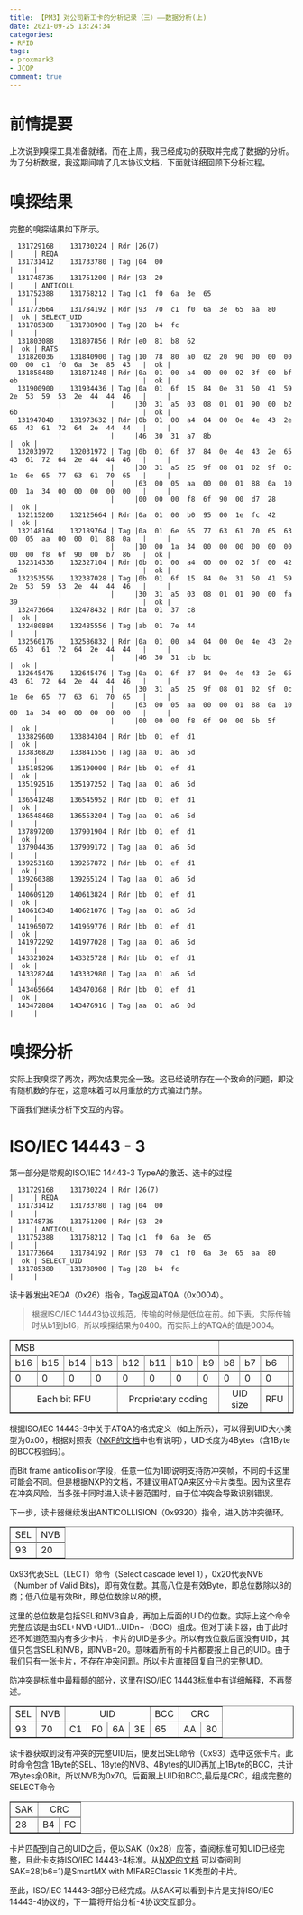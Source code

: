 ```yaml
---
title: 【PM3】对公司新工卡的分析记录（三）——数据分析(上)
date: 2021-09-25 13:24:34
categories:
- RFID
tags:
- proxmark3
- JCOP
comment: true
---
```

# 前情提要
上次说到嗅探工具准备就绪。而在上周，我已经成功的获取并完成了数据的分析。为了分析数据，我这期间啃了几本协议文档，下面就详细回顾下分析过程。

# 嗅探结果
完整的嗅探结果如下所示。
<!-- more -->
```
  131729168 |  131730224 | Rdr |26(7)                                                                    |     | REQA
  131731412 |  131733780 | Tag |04  00                                                                   |     | 
  131748736 |  131751200 | Rdr |93  20                                                                   |     | ANTICOLL
  131752388 |  131758212 | Tag |c1  f0  6a  3e  65                                                       |     | 
  131773664 |  131784192 | Rdr |93  70  c1  f0  6a  3e  65  aa  80                                       |  ok | SELECT_UID
  131785380 |  131788900 | Tag |28  b4  fc                                                               |     | 
  131803088 |  131807856 | Rdr |e0  81  b8  62                                                           |  ok | RATS
  131820036 |  131840900 | Tag |10  78  80  a0  02  20  90  00  00  00  00  00  c1  f0  6a  3e  85  43   |  ok |
  131858480 |  131871248 | Rdr |0a  01  00  a4  00  00  02  3f  00  bf  eb                               |  ok |
  131900900 |  131934436 | Tag |0a  01  6f  15  84  0e  31  50  41  59  2e  53  59  53  2e  44  44  46   |     | 
            |            |     |30  31  a5  03  08  01  01  90  00  b2  6b                               |  ok | 
  131947040 |  131973632 | Rdr |0b  01  00  a4  04  00  0e  4e  43  2e  65  43  61  72  64  2e  44  44   |     |
            |            |     |46  30  31  a7  8b                                                       |  ok |
  132031972 |  132031972 | Tag |0b  01  6f  37  84  0e  4e  43  2e  65  43  61  72  64  2e  44  44  46   |     | 
            |            |     |30  31  a5  25  9f  08  01  02  9f  0c  1e  6e  65  77  63  61  70  65   |     | 
            |            |     |63  00  05  aa  00  00  01  88  0a  10  00  1a  34  00  00  00  00  00   |     | 
            |            |     |00  00  00  f8  6f  90  00  d7  28                                       |  ok | 
  132115200 |  132125664 | Rdr |0a  01  00  b0  95  00  1e  fc  42                                       |  ok |
  132148164 |  132189764 | Tag |0a  01  6e  65  77  63  61  70  65  63  00  05  aa  00  00  01  88  0a   |     | 
            |            |     |10  00  1a  34  00  00  00  00  00  00  00  00  f8  6f  90  00  b7  86   |  ok | 
  132314336 |  132327104 | Rdr |0b  01  00  a4  00  00  02  3f  00  42  a6                               |  ok |
  132353556 |  132387028 | Tag |0b  01  6f  15  84  0e  31  50  41  59  2e  53  59  53  2e  44  44  46   |     | 
            |            |     |30  31  a5  03  08  01  01  90  00  fa  39                               |  ok | 
  132473664 |  132478432 | Rdr |ba  01  37  c8                                                           |  ok |
  132480884 |  132485556 | Tag |ab  01  7e  44                                                           |     | 
  132560176 |  132586832 | Rdr |0a  01  00  a4  04  00  0e  4e  43  2e  65  43  61  72  64  2e  44  44   |     |
            |            |     |46  30  31  cb  bc                                                       |  ok | 
  132645476 |  132645476 | Tag |0a  01  6f  37  84  0e  4e  43  2e  65  43  61  72  64  2e  44  44  46   |     | 
            |            |     |30  31  a5  25  9f  08  01  02  9f  0c  1e  6e  65  77  63  61  70  65   |     | 
            |            |     |63  00  05  aa  00  00  01  88  0a  10  00  1a  34  00  00  00  00  00   |     | 
            |            |     |00  00  00  f8  6f  90  00  6b  5f                                       |  ok | 
  133829600 |  133834304 | Rdr |bb  01  ef  d1                                                           |  ok | 
  133836820 |  133841556 | Tag |aa  01  a6  5d                                                           |     | 
  135185296 |  135190000 | Rdr |bb  01  ef  d1                                                           |  ok | 
  135192516 |  135197252 | Tag |aa  01  a6  5d                                                           |     | 
  136541248 |  136545952 | Rdr |bb  01  ef  d1                                                           |  ok | 
  136548468 |  136553204 | Tag |aa  01  a6  5d                                                           |     | 
  137897200 |  137901904 | Rdr |bb  01  ef  d1                                                           |  ok | 
  137904436 |  137909172 | Tag |aa  01  a6  5d                                                           |     | 
  139253168 |  139257872 | Rdr |bb  01  ef  d1                                                           |  ok | 
  139260388 |  139265124 | Tag |aa  01  a6  5d                                                           |     | 
  140609120 |  140613824 | Rdr |bb  01  ef  d1                                                           |  ok | 
  140616340 |  140621076 | Tag |aa  01  a6  5d                                                           |     | 
  141965072 |  141969776 | Rdr |bb  01  ef  d1                                                           |  ok | 
  141972292 |  141977028 | Tag |aa  01  a6  5d                                                           |     | 
  143321024 |  143325728 | Rdr |bb  01  ef  d1                                                           |  ok | 
  143328244 |  143332980 | Tag |aa  01  a6  5d                                                           |     | 
  143465664 |  143470368 | Rdr |bb  01  ef  d1                                                           |  ok | 
  143472884 |  143476916 | Tag |aa  01  a6  0d                                                           |     | 
```

# 嗅探分析
实际上我嗅探了两次，两次结果完全一致。这已经说明存在一个致命的问题，即没有随机数的存在，这意味着可以用重放的方式骗过门禁。

下面我们继续分析下交互的内容。
# ISO/IEC 14443 - 3
第一部分是常规的ISO/IEC 14443-3 TypeA的激活、选卡的过程
```
  131729168 |  131730224 | Rdr |26(7)                                                                    |     | REQA
  131731412 |  131733780 | Tag |04  00                                                                   |     | 
  131748736 |  131751200 | Rdr |93  20                                                                   |     | ANTICOLL
  131752388 |  131758212 | Tag |c1  f0  6a  3e  65                                                       |     | 
  131773664 |  131784192 | Rdr |93  70  c1  f0  6a  3e  65  aa  80                                       |  ok | SELECT_UID
  131785380 |  131788900 | Tag |28  b4  fc                                                               |     | 
```
读卡器发出REQA（0x26）指令，Tag返回ATQA（0x0004）。
> 根据ISO/IEC 14443协议规范，传输的时候是低位在前。如下表，实际传输时从b1到b16，所以嗅探结果为0400。而实际上的ATQA的值是0004。

<table border="1" >
    <tr>
        <td colspan="8">MSB</td>
        <td colspan="8" align="right" >LSB</td>
    <tr>
    <tr>
        <td>b16</td>
        <td>b15</td>
        <td>b14</td>
        <td>b13</td>
        <td>b12</td>
        <td>b11</td>
        <td>b10</td>
        <td>b9</td>
        <td>b8</td>
        <td>b7</td>
        <td>b6</td>
        <td>b5</td>
        <td>b4</td>
        <td>b3</td>
        <td>b2</td>
        <td>b1</td>
    <tr>
    <tr>
        <td>0</td>
        <td>0</td>
        <td>0</td>
        <td>0</td>
        <td>0</td>
        <td>0</td>
        <td>0</td>
        <td>0</td>
        <td>0</td>
        <td>0</td>
        <td>0</td>
        <td>0</td>
        <td>0</td>
        <td>1</td>
        <td>0</td>
        <td>0</td>
    </tr>
    <tr>
        <td colspan="4" align="center">Each bit RFU</td>
        <td colspan="4" align="center">Proprietary coding</td>
        <td colspan="2" align="center">UID size</td>
        <td colspan="1" align="center">RFU</td>
        <td colspan="5" align="center">Bit frame anticollision</td>
    <tr>
</table>

根据ISO/IEC 14443-3中关于ATQA的格式定义（如上所示），可以得到UID大小类型为0x00，根据对照表（[NXP的文档](https://www.nxp.com/docs/en/application-note/AN10833.pdf)中也有说明），UID长度为4Bytes（含1Byte的BCC校验码）。

而Bit frame anticollision字段，任意一位为1即说明支持防冲突帧，不同的卡这里可能会不同。但是根据NXP的文档，不建议用ATQA来区分卡片类型。因为这里存在冲突风险，当多张卡同时进入读卡器范围时，由于位冲突会导致识别错误。

下一步，读卡器继续发出ANTICOLLISION（0x9320）指令，进入防冲突循环。

<table border="1">
    <tr>
        <td>SEL</td>
        <td>NVB</td>
    <tr>
    <tr>
        <td>93</td>
        <td>20</td>
</table>

0x93代表SEL（LECT）命令（Select cascade level 1），0x20代表NVB（Number of Valid Bits)，即有效位数。其高八位是有效Byte，即总位数除以8的商；低八位是有效Bit，即总位数除以8的模。

这里的总位数是包括SEL和NVB自身，再加上后面的UID的位数。实际上这个命令完整应该是由SEL+NVB+UID1...UIDn+（BCC）组成。但对于读卡器，由于此时还不知道范围内有多少卡片，卡片的UID是多少。所以有效位数后面没有UID，其值只包含SEL和NVB，即NVB=20。意味着所有的卡片都要报上自己的UID。由于我们只有一张卡片，不存在冲突问题。所以卡片直接回复自己的完整UID。

防冲突是标准中最精髓的部分，这里在ISO/IEC 14443标准中有详细解释，不再赘述。

<table border="1">
    <tr>
        <td>SEL</td>
        <td>NVB</td>
        <td colspan="4" align="center">UID</td>
        <td>BCC</td>
        <td colspan="2" align="center">CRC</td>
    <tr>
    <tr>
        <td>93</td>
        <td>70</td>
        <td>C1</td>
        <td>F0</td>
        <td>6A</td>
        <td>3E</td>
        <td>65</td>
        <td>AA</td>
        <td>80</td>
</table>
读卡器获取到没有冲突的完整UID后，便发出SEL命令（0x93）选中这张卡片。此时命令包含
1Byte的SEL、1Byte的NVB、4Bytes的UID再加上1Byte的BCC，共计7Bytes余0Bit。所以NVB为0x70。后面跟上UID和BCC,最后是CRC，组成完整的SELECT命令


<table border="1">
    <tr>
        <td>SAK</td>
        <td colspan="2" align="center">CRC</td>
    <tr>
    <tr>
        <td>28</td>
        <td>B4</td>
        <td>FC</td>
</table>

卡片匹配到自己的UID之后，便以SAK（0x28）应答，查阅标准可知UID已经完整，且此卡支持ISO/IEC 14443-4标准。从[NXP的文档](https://www.nxp.com/docs/en/application-note/AN10833.pdf) 可以查阅到SAK=28(b6=1)是SmartMX with MIFAREClassic 1 K类型的卡片。

至此，ISO/IEC 14443-3部分已经完成。从SAK可以看到卡片是支持ISO/IEC 14443-4协议的，下一篇将开始分析-4协议交互部分。

